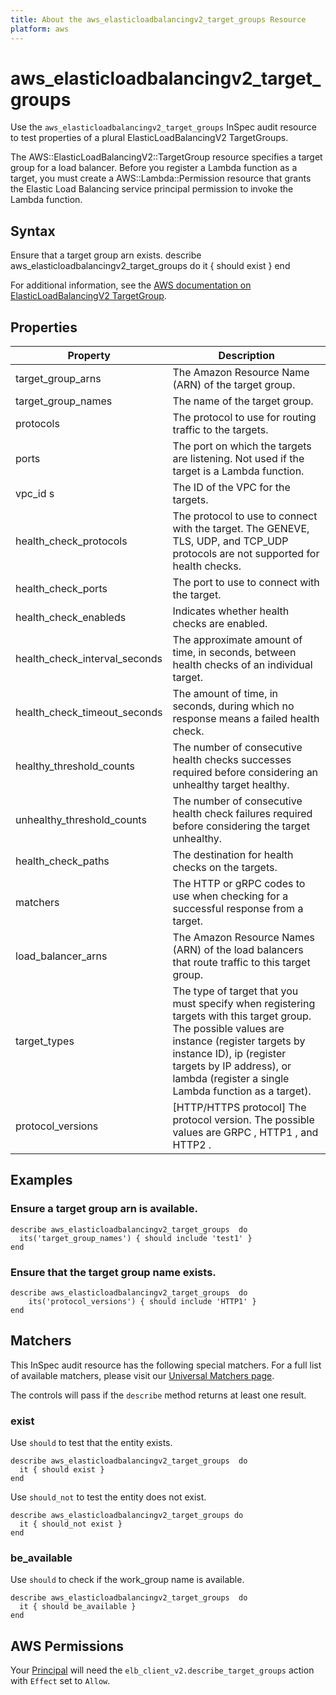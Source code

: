 ```yaml
---
title: About the aws_elasticloadbalancingv2_target_groups Resource
platform: aws
---
```


# aws\_elasticloadbalancingv2\_target\_groups

Use the `aws_elasticloadbalancingv2_target_groups` InSpec audit resource to test properties of a plural ElasticLoadBalancingV2 TargetGroups.

The AWS::ElasticLoadBalancingV2::TargetGroup resource specifies a target group for a load balancer. Before you register a Lambda function as a target, you must create a AWS::Lambda::Permission resource that grants the Elastic Load Balancing service principal permission to invoke the Lambda function.

## Syntax

Ensure that a target group arn exists.
    describe aws_elasticloadbalancingv2_target_groups  do
      it { should exist }
    end



For additional information, see the [AWS documentation on ElasticLoadBalancingV2 TargetGroup](https://docs.aws.amazon.com/AWSCloudFormation/latest/UserGuide/aws-resource-elasticloadbalancingv2-targetgroup.html).

## Properties

| Property | Description|
| --- | --- |
| target_group_arns | The Amazon Resource Name (ARN) of the target group. |
| target_group_names | The name of the target group. |
| protocols | The protocol to use for routing traffic to the targets. |
| ports | The port on which the targets are listening. Not used if the target is a Lambda function. |
| vpc_id s| The ID of the VPC for the targets. |
| health_check_protocols | The protocol to use to connect with the target. The GENEVE, TLS, UDP, and TCP_UDP protocols are not supported for health checks. |
| health_check_ports | The port to use to connect with the target. |
| health_check_enableds | Indicates whether health checks are enabled. |
| health_check_interval_seconds | The approximate amount of time, in seconds, between health checks of an individual target. |
| health_check_timeout_seconds | The amount of time, in seconds, during which no response means a failed health check. |
| healthy_threshold_counts | The number of consecutive health checks successes required before considering an unhealthy target healthy. |
| unhealthy_threshold_counts | The number of consecutive health check failures required before considering the target unhealthy. |
| health_check_paths | The destination for health checks on the targets. |
| matchers | The HTTP or gRPC codes to use when checking for a successful response from a target. |
| load_balancer_arns | The Amazon Resource Names (ARN) of the load balancers that route traffic to this target group. |
| target_types | The type of target that you must specify when registering targets with this target group. The possible values are instance (register targets by instance ID), ip (register targets by IP address), or lambda (register a single Lambda function as a target). |
| protocol_versions | [HTTP/HTTPS protocol] The protocol version. The possible values are GRPC , HTTP1 , and HTTP2 . |

## Examples

### Ensure a target group arn is available.
    describe aws_elasticloadbalancingv2_target_groups  do
      its('target_group_names') { should include 'test1' }
    end

### Ensure that the target group name exists.
    describe aws_elasticloadbalancingv2_target_groups  do
        its('protocol_versions') { should include 'HTTP1' }
    end

## Matchers

This InSpec audit resource has the following special matchers. For a full list of available matchers, please visit our [Universal Matchers page](https://www.inspec.io/docs/reference/matchers/).

The controls will pass if the `describe` method returns at least one result.

### exist

Use `should` to test that the entity exists.

    describe aws_elasticloadbalancingv2_target_groups  do
      it { should exist }
    end

Use `should_not` to test the entity does not exist.
      
    describe aws_elasticloadbalancingv2_target_groups do
      it { should_not exist }
    end

### be_available

Use `should` to check if the work_group name is available.

    describe aws_elasticloadbalancingv2_target_groups  do
      it { should be_available }
    end

## AWS Permissions

Your [Principal](https://docs.aws.amazon.com/IAM/latest/UserGuide/intro-structure.html#intro-structure-principal) will need the `elb_client_v2.describe_target_groups` action with `Effect` set to `Allow`.